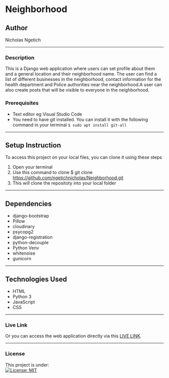 # Neighborhood
## Author
Nicholas Ngetich
*****
### Description
This is a Django web application where users can set profile about them and a general location and their neighborhood name. The user can find a list of different businesses in the neighborhood, contact information for the health department and Police authorities near the neighborhood.A user can also create posts that will be visible to everyone in the neighborhood.
### Prerequisites
* Text editor eg Visual Studio Code
* You need to have git installed. You can install it with the following command in your terminal
`$ sudo apt install git-all`
*****
## Setup Instruction
To access this project on your local files, you can clone it using these steps
1. Open your terminal
1. Use this command to clone $ git clone https://github.com/ngetichnicholas/Neighborhood.git
1. This will clone the repositoty into your local folder
*****
## Dependencies
* django-bootstrap
* Pillow
* cloudinary
* psycopg2
* django-registration
* python-decouple
* Python Venv
* whitenoise
* gunicorn
*****
## Technologies Used
* HTML
* Python 3
* JavaScript
* CSS
******
### Live Link
Or you can access the web application directly via this [LIVE LINK]().
*****
### License
This project is under:  
[![License: MIT](https://img.shields.io/badge/License-MIT-yellow.svg)](/LICENSE)


